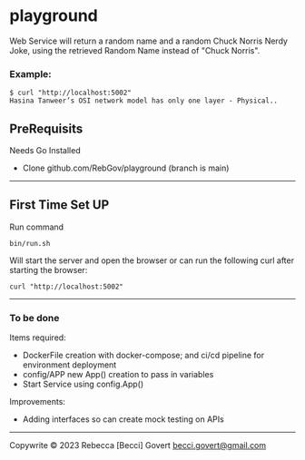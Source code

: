 # playground

Web Service will return a random name and a random Chuck Norris Nerdy Joke, using the retrieved Random Name instead of "Chuck Norris".

### Example:

```
$ curl "http://localhost:5002"
Hasina Tanweer’s OSI network model has only one layer - Physical..
```

## PreRequisits
Needs Go Installed
- Clone github.com/RebGov/playground (branch is main)


---
## First Time Set UP

Run command

``` 
bin/run.sh
```

Will start the server and open the browser or can run the following curl after starting the browser:

``` 
curl "http://localhost:5002"
```
---
### To be done
Items required:
- DockerFile creation with docker-compose; and ci/cd pipeline for environment deployment
- config/APP new App() creation to pass in variables
- Start Service using config.App()

Improvements: 
- Adding interfaces so can create mock testing on APIs



---
Copywrite &copy; 2023 Rebecca [Becci] Govert <becci.govert@gmail.com>
